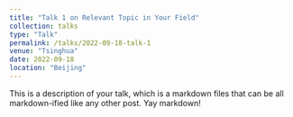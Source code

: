 ```yaml
---
title: "Talk 1 on Relevant Topic in Your Field"
collection: talks
type: "Talk"
permalink: /talks/2022-09-18-talk-1
venue: "Tsinghua"
date: 2022-09-18
location: "Beijing"
---
```


This is a description of your talk, which is a markdown files that can be all markdown-ified like any other post. Yay markdown!
